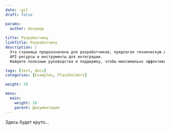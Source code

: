 ```yaml
---
date: :git
draft: false

params:
  author: dosymep
  
title: Разработчику
linkTitle: Разработчику
description: |
  Эта страница предназначена для разработчиков, предлагая техническую документацию, 
  API-ресурсы и инструменты для интеграции. 
  Найдите полезные руководства и поддержку, чтобы максимально эффективно использовать нашу платформу.

tags: [test, docs]
categories: [Examples, Placeholders]

weight: 20

menu:
  main:
    weight: 20
    parent: Документация
---
```


Здесь будет круто...